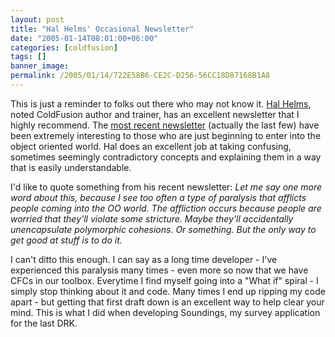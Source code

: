 ```yaml
---
layout: post
title: "Hal Helms' Occasional Newsletter"
date: "2005-01-14T08:01:00+06:00"
categories: [coldfusion]
tags: []
banner_image: 
permalink: /2005/01/14/722E58B6-CE2C-D256-56CC18D87168B1A8
---
```


This is just a reminder to folks out there who may not know it. <a href="http://www.halhelms.com">Hal Helms</a>, noted ColdFusion author and trainer, has an excellent newsletter that I highly recommend. The <a href="http://www.halhelms.com/index.cfm?fuseaction=newsletters.show&issue=011405_context">most recent newsletter</a> (actually the last few) have been extremely interesting to those who are just beginning to enter into the object oriented world. Hal does an excellent job at taking confusing, sometimes seemingly contradictory concepts and explaining them in a way that is easily understandable. 

I'd like to quote something from his recent newsletter: <i>Let me say one more word about this, because I see too often a type of paralysis that afflicts people coming into the OO world. The affliction occurs because people are worried that they'll violate some stricture. Maybe they'll accidentally unencapsulate polymorphic cohesions. Or something. But the only way to get good at stuff is to do it.</i>

I can't ditto this enough. I can say as a long time developer - I've experienced this paralysis many times - even more so now that we have CFCs in our toolbox. Everytime I find myself going into a "What if" spiral - I simply stop thinking about it and code. Many times I end up ripping my code apart - but getting that first draft down is an excellent way to help clear your mind. This is what I did when developing Soundings, my survey application for the last DRK.